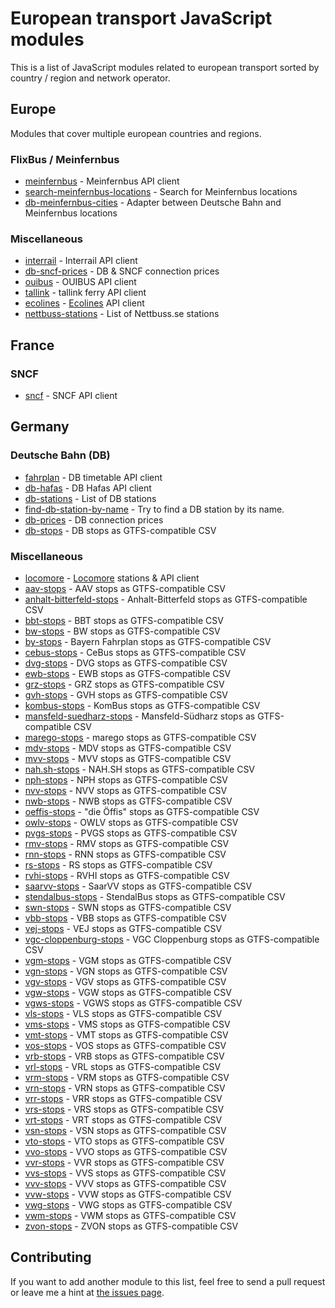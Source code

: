# European transport JavaScript modules

This is a list of JavaScript modules related to european transport sorted by country / region and network operator.

## Europe

Modules that cover multiple european countries and regions.

### FlixBus / Meinfernbus

- [meinfernbus](https://github.com/juliuste/meinfernbus) - Meinfernbus API client
- [search-meinfernbus-locations](https://github.com/derhuerst/search-meinfernbus-locations) - Search for Meinfernbus locations
- [db-meinfernbus-cities](https://github.com/juliuste/db-meinfernbus-cities) - Adapter between Deutsche Bahn and Meinfernbus locations

### Miscellaneous

- [interrail](https://github.com/juliuste/interrail) - Interrail API client
- [db-sncf-prices](https://github.com/juliuste/db-sncf-prices) - DB & SNCF connection prices
- [ouibus](https://github.com/juliuste/ouibus) - OUIBUS API client
- [tallink](https://github.com/juliuste/tallink) - tallink ferry API client
- [ecolines](https://github.com/derhuerst/ecolines) - [Ecolines](https://ecolines.net/) API client
- [nettbuss-stations](https://github.com/derhuerst/nettbuss-stations) - List of Nettbuss.se stations

## France

### SNCF

- [sncf](https://github.com/juliuste/sncf) - SNCF API client

## Germany

### Deutsche Bahn (DB)

- [fahrplan](https://github.com/pbock/fahrplan) - DB timetable API client
- [db-hafas](https://github.com/derhuerst/db-hafas) - DB Hafas API client
- [db-stations](https://github.com/derhuerst/db-stations) - List of DB stations
- [find-db-station-by-name](https://github.com/derhuerst/find-db-station-by-name) - Try to find a DB station by its name.
- [db-prices](https://github.com/juliuste/db-prices) - DB connection prices
- [db-stops](https://github.com/highsource/db-stops) - DB stops as GTFS-compatible CSV

### Miscellaneous

- [locomore](https://github.com/derhuerst/locomore) - [Locomore](https://locomore.com/) stations & API client
- [aav-stops](https://github.com/highsource/aav-stops) - AAV stops as GTFS-compatible CSV
- [anhalt-bitterfeld-stops](https://github.com/highsource/anhalt-bitterfeld-stops) - Anhalt-Bitterfeld stops as GTFS-compatible CSV
- [bbt-stops](https://github.com/highsource/bbt-stops) - BBT stops as GTFS-compatible CSV
- [bw-stops](https://github.com/highsource/bw-stops) - BW stops as GTFS-compatible CSV
- [by-stops](https://github.com/highsource/by-stops) - Bayern Fahrplan stops as GTFS-compatible CSV
- [cebus-stops](https://github.com/highsource/cebus-stops) - CeBus stops as GTFS-compatible CSV
- [dvg-stops](https://github.com/highsource/dvg-stops) - DVG stops as GTFS-compatible CSV
- [ewb-stops](https://github.com/highsource/ewb-stops) - EWB stops as GTFS-compatible CSV
- [grz-stops](https://github.com/highsource/grz-stops) - GRZ stops as GTFS-compatible CSV
- [gvh-stops](https://github.com/highsource/gvh-stops) - GVH stops as GTFS-compatible CSV
- [kombus-stops](https://github.com/highsource/kombus-stops) - KomBus stops as GTFS-compatible CSV
- [mansfeld-suedharz-stops](https://github.com/highsource/mansfeld-suedharz-stops) - Mansfeld-Südharz stops as GTFS-compatible CSV
- [marego-stops](https://github.com/highsource/marego-stops) - marego stops as GTFS-compatible CSV
- [mdv-stops](https://github.com/highsource/mdv-stops) - MDV stops as GTFS-compatible CSV
- [mvv-stops](https://github.com/highsource/mvv-stops) - MVV stops as GTFS-compatible CSV
- [nah.sh-stops](https://github.com/highsource/nah.sh-stops) - NAH.SH stops as GTFS-compatible CSV
- [nph-stops](https://github.com/highsource/nph-stops) - NPH stops as GTFS-compatible CSV
- [nvv-stops](https://github.com/highsource/nvv-stops) - NVV stops as GTFS-compatible CSV
- [nwb-stops](https://github.com/highsource/nwb-stops) - NWB stops as GTFS-compatible CSV
- [oeffis-stops](https://github.com/highsource/oeffis-stops) - "die Öffis" stops as GTFS-compatible CSV
- [owlv-stops](https://github.com/highsource/owlv-stops) - OWLV stops as GTFS-compatible CSV
- [pvgs-stops](https://github.com/highsource/pvgs-stops) - PVGS stops as GTFS-compatible CSV
- [rmv-stops](https://github.com/highsource/rmv-stops) - RMV stops as GTFS-compatible CSV
- [rnn-stops](https://github.com/highsource/rnn-stops) - RNN stops as GTFS-compatible CSV
- [rs-stops](https://github.com/highsource/rs-stops) - RS stops as GTFS-compatible CSV
- [rvhi-stops](https://github.com/highsource/rvhi-stops) - RVHI stops as GTFS-compatible CSV
- [saarvv-stops](https://github.com/highsource/saarvv-stops) - SaarVV stops as GTFS-compatible CSV
- [stendalbus-stops](https://github.com/highsource/stendalbus-stops) - StendalBus stops as GTFS-compatible CSV
- [swn-stops](https://github.com/highsource/swn-stops) - SWN stops as GTFS-compatible CSV
- [vbb-stops](https://github.com/highsource/vbb-stops) - VBB stops as GTFS-compatible CSV
- [vej-stops](https://github.com/highsource/vej-stops) - VEJ stops as GTFS-compatible CSV
- [vgc-cloppenburg-stops](https://github.com/highsource/vgc-cloppenburg-stops) - VGC Cloppenburg stops as GTFS-compatible CSV
- [vgm-stops](https://github.com/highsource/vgm-stops) - VGM stops as GTFS-compatible CSV
- [vgn-stops](https://github.com/highsource/vgn-stops) - VGN stops as GTFS-compatible CSV
- [vgv-stops](https://github.com/highsource/vgv-stops) - VGV stops as GTFS-compatible CSV
- [vgw-stops](https://github.com/highsource/vgw-stops) - VGW stops as GTFS-compatible CSV
- [vgws-stops](https://github.com/highsource/vgws-stops) - VGWS stops as GTFS-compatible CSV
- [vls-stops](https://github.com/highsource/vls-stops) - VLS stops as GTFS-compatible CSV
- [vms-stops](https://github.com/highsource/vms-stops) - VMS stops as GTFS-compatible CSV
- [vmt-stops](https://github.com/highsource/vmt-stops) - VMT stops as GTFS-compatible CSV
- [vos-stops](https://github.com/highsource/vos-stops) - VOS stops as GTFS-compatible CSV
- [vrb-stops](https://github.com/highsource/vrb-stops) - VRB stops as GTFS-compatible CSV
- [vrl-stops](https://github.com/highsource/vrl-stops) - VRL stops as GTFS-compatible CSV
- [vrm-stops](https://github.com/highsource/vrm-stops) - VRM stops as GTFS-compatible CSV
- [vrn-stops](https://github.com/highsource/vrn-stops) - VRN stops as GTFS-compatible CSV
- [vrr-stops](https://github.com/highsource/vrr-stops) - VRR stops as GTFS-compatible CSV
- [vrs-stops](https://github.com/highsource/vrs-stops) - VRS stops as GTFS-compatible CSV
- [vrt-stops](https://github.com/highsource/vrt-stops) - VRT stops as GTFS-compatible CSV
- [vsn-stops](https://github.com/highsource/vsn-stops) - VSN stops as GTFS-compatible CSV
- [vto-stops](https://github.com/highsource/vto-stops) - VTO stops as GTFS-compatible CSV
- [vvo-stops](https://github.com/highsource/vvo-stops) - VVO stops as GTFS-compatible CSV
- [vvr-stops](https://github.com/highsource/vvr-stops) - VVR stops as GTFS-compatible CSV
- [vvs-stops](https://github.com/highsource/vvs-stops) - VVS stops as GTFS-compatible CSV
- [vvv-stops](https://github.com/highsource/vvv-stops) - VVV stops as GTFS-compatible CSV
- [vvw-stops](https://github.com/highsource/vvw-stops) - VVW stops as GTFS-compatible CSV
- [vwg-stops](https://github.com/highsource/vwg-stops) - VWG stops as GTFS-compatible CSV
- [vwm-stops](https://github.com/highsource/vwm-stops) - VWM stops as GTFS-compatible CSV
- [zvon-stops](https://github.com/highsource/zvon-stops) - ZVON stops as GTFS-compatible CSV

## Contributing

If you want to add another module to this list, feel free to send a pull request or leave me a hint at [the issues page](https://github.com/juliuste/boilerplate/issues).
